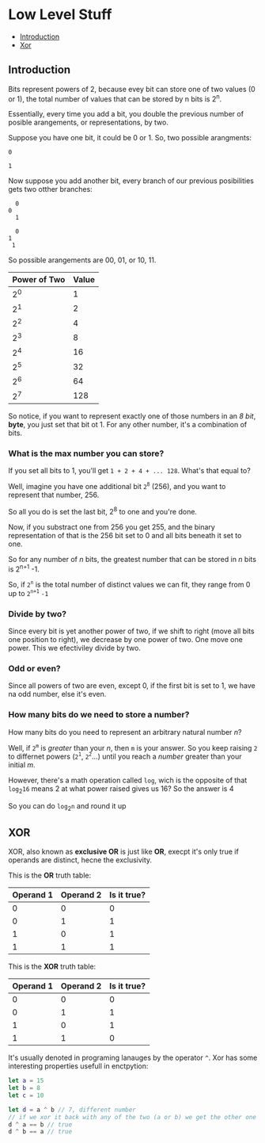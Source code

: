 # Low Level Stuff

* [Introduction](#intro)
* [Xor](#xor)


<h2 id="intro">Introduction</h2>

Bits represent powers of 2, because evey bit can store one of two values (0 or 1), the total number of values that can be stored by n bits is  2<sup>n</sup>.

Essentially, every time you add a bit, you double the previous number of posible arangements, or representations, by two.

Suppose you have one bit, it could be 0 or 1. So, two possible arangments:

```
0

1
```
 Now suppose you add another bit, every branch of our previous posibilities gets two otther branches:
  
```
  0
0 
  1
  
  0
1
 1
```
So possible arangements are 00, 01, or 10, 11.

| Power of Two| Value         |
| ------------ | --- |
| 2<sup>0</sup>|1 |
| 2<sup>1</sup>|2 |
| 2<sup>2</sup>|4 |
| 2<sup>3</sup>|8 |
| 2<sup>4</sup>|16 |
| 2<sup>5</sup>|32 |
| 2<sup>6</sup>|64 |
| 2<sup>7</sup>|128 |



So notice, if you want to represent exactly one of those numbers in an *8 bit*, **byte**, you just set that bit ot 1. For any other number, it's a combination of bits.

### What is the max number you can store?

If you set all bits to 1, you'll get `1 + 2 + 4 + ... 128`. What's that equal to?

Well, imagine you have one additional bit `2`<sup>`8`</sup> (256), and you want to represent that number, 256.

So all you do is set the last bit, 2<sup>8</sup> to one and you're done.

Now, if you substract one from 256 you get 255, and the binary representation of that is the 256 bit set to 0 and all bits beneath it set to one.

So for any number of _n_ bits, the greatest number that can be stored in _n_ bits is 2<sup>n+1</sup> -1.

So, if  `2`<sup>`n`</sup> is the total number of distinct values we can fit, they range from 0 up to `2`<sup>`n+1`</sup> `-1`


### Divide by two?

Since every bit is yet another power of two, if we shift to right (move all bits one position to right), we decrease by one power of two. One move one power.
This we efectiviley divide by two.


### Odd or even?

Since all powers of two are even, except 0, if the first bit is set to 1, we have na odd number, else it's even.


### How many bits do we need to store a number?

How many bits do you need to represent an arbitrary natural number _n_?

Well, if `2`<sup>`m`</sup> is _greater_ than your _n_, then `m` is your answer. So you keep raising `2` to differnet powers (`2`<sup>`1`</sup>, `2`<sup>`2`</sup>...) until you reach a _number_ greater than your initial _m_.

However, there's a math operation called `log`, wich is the opposite of that `log`<sub>2</sub>`16` means 2 at what power raised gives us 16? So the answer is 4

So you can do `log`<sub>2</sub>`n` and round it up

<h2 id="xor">XOR</h2>

XOR, also known as **exclusive OR** is just like **OR**, execpt it's only true if operands are distinct, hecne the exclusivity.


This is the **OR** truth table:

| Operand 1| Operand 2 | Is it true?|
| ------------ | --- |------|
| 0|0 |0 |
| 0|1 |1 |
| 1|0 |1 |
| 1|1 |1 |


This is the **XOR** truth table:

| Operand 1| Operand 2 | Is it true?|
| ------------ | --- |------|
| 0|0 |0 |
| 0|1 |1 |
| 1|0 |1 |
| 1|1 |0 |

 It's usually denoted in programing lanauges by the operator `^`. Xor has some interesting properties usefull in enctpytion:
 
 ```swift
let a = 15
let b = 8
let c = 10

let d = a ^ b // 7, different number
// if we xor it back with any of the two (a or b) we get the other one back:
d ^ a == b // true
d ^ b == a // true
 ```

